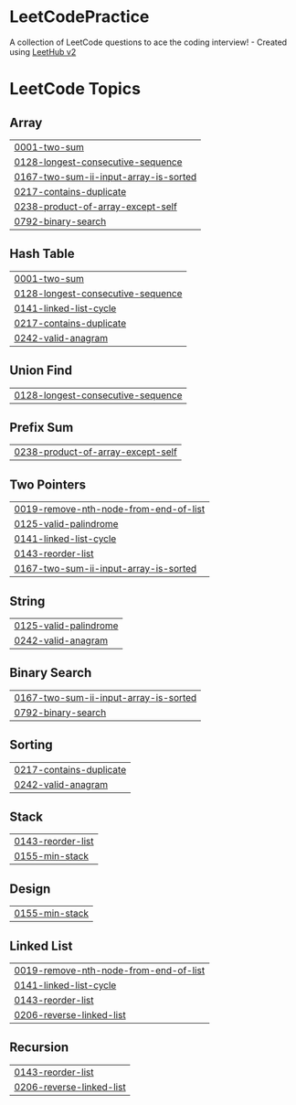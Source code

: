 # LeetCodePractice
A collection of LeetCode questions to ace the coding interview! - Created using [LeetHub v2](https://github.com/arunbhardwaj/LeetHub-2.0)

<!---LeetCode Topics Start-->
# LeetCode Topics
## Array
|  |
| ------- |
| [0001-two-sum](https://github.com/whileNotEOThori/LeetCodePractice/tree/master/0001-two-sum) |
| [0128-longest-consecutive-sequence](https://github.com/whileNotEOThori/LeetCodePractice/tree/master/0128-longest-consecutive-sequence) |
| [0167-two-sum-ii-input-array-is-sorted](https://github.com/whileNotEOThori/LeetCodePractice/tree/master/0167-two-sum-ii-input-array-is-sorted) |
| [0217-contains-duplicate](https://github.com/whileNotEOThori/LeetCodePractice/tree/master/0217-contains-duplicate) |
| [0238-product-of-array-except-self](https://github.com/whileNotEOThori/LeetCodePractice/tree/master/0238-product-of-array-except-self) |
| [0792-binary-search](https://github.com/whileNotEOThori/LeetCodePractice/tree/master/0792-binary-search) |
## Hash Table
|  |
| ------- |
| [0001-two-sum](https://github.com/whileNotEOThori/LeetCodePractice/tree/master/0001-two-sum) |
| [0128-longest-consecutive-sequence](https://github.com/whileNotEOThori/LeetCodePractice/tree/master/0128-longest-consecutive-sequence) |
| [0141-linked-list-cycle](https://github.com/whileNotEOThori/LeetCodePractice/tree/master/0141-linked-list-cycle) |
| [0217-contains-duplicate](https://github.com/whileNotEOThori/LeetCodePractice/tree/master/0217-contains-duplicate) |
| [0242-valid-anagram](https://github.com/whileNotEOThori/LeetCodePractice/tree/master/0242-valid-anagram) |
## Union Find
|  |
| ------- |
| [0128-longest-consecutive-sequence](https://github.com/whileNotEOThori/LeetCodePractice/tree/master/0128-longest-consecutive-sequence) |
## Prefix Sum
|  |
| ------- |
| [0238-product-of-array-except-self](https://github.com/whileNotEOThori/LeetCodePractice/tree/master/0238-product-of-array-except-self) |
## Two Pointers
|  |
| ------- |
| [0019-remove-nth-node-from-end-of-list](https://github.com/whileNotEOThori/LeetCodePractice/tree/master/0019-remove-nth-node-from-end-of-list) |
| [0125-valid-palindrome](https://github.com/whileNotEOThori/LeetCodePractice/tree/master/0125-valid-palindrome) |
| [0141-linked-list-cycle](https://github.com/whileNotEOThori/LeetCodePractice/tree/master/0141-linked-list-cycle) |
| [0143-reorder-list](https://github.com/whileNotEOThori/LeetCodePractice/tree/master/0143-reorder-list) |
| [0167-two-sum-ii-input-array-is-sorted](https://github.com/whileNotEOThori/LeetCodePractice/tree/master/0167-two-sum-ii-input-array-is-sorted) |
## String
|  |
| ------- |
| [0125-valid-palindrome](https://github.com/whileNotEOThori/LeetCodePractice/tree/master/0125-valid-palindrome) |
| [0242-valid-anagram](https://github.com/whileNotEOThori/LeetCodePractice/tree/master/0242-valid-anagram) |
## Binary Search
|  |
| ------- |
| [0167-two-sum-ii-input-array-is-sorted](https://github.com/whileNotEOThori/LeetCodePractice/tree/master/0167-two-sum-ii-input-array-is-sorted) |
| [0792-binary-search](https://github.com/whileNotEOThori/LeetCodePractice/tree/master/0792-binary-search) |
## Sorting
|  |
| ------- |
| [0217-contains-duplicate](https://github.com/whileNotEOThori/LeetCodePractice/tree/master/0217-contains-duplicate) |
| [0242-valid-anagram](https://github.com/whileNotEOThori/LeetCodePractice/tree/master/0242-valid-anagram) |
## Stack
|  |
| ------- |
| [0143-reorder-list](https://github.com/whileNotEOThori/LeetCodePractice/tree/master/0143-reorder-list) |
| [0155-min-stack](https://github.com/whileNotEOThori/LeetCodePractice/tree/master/0155-min-stack) |
## Design
|  |
| ------- |
| [0155-min-stack](https://github.com/whileNotEOThori/LeetCodePractice/tree/master/0155-min-stack) |
## Linked List
|  |
| ------- |
| [0019-remove-nth-node-from-end-of-list](https://github.com/whileNotEOThori/LeetCodePractice/tree/master/0019-remove-nth-node-from-end-of-list) |
| [0141-linked-list-cycle](https://github.com/whileNotEOThori/LeetCodePractice/tree/master/0141-linked-list-cycle) |
| [0143-reorder-list](https://github.com/whileNotEOThori/LeetCodePractice/tree/master/0143-reorder-list) |
| [0206-reverse-linked-list](https://github.com/whileNotEOThori/LeetCodePractice/tree/master/0206-reverse-linked-list) |
## Recursion
|  |
| ------- |
| [0143-reorder-list](https://github.com/whileNotEOThori/LeetCodePractice/tree/master/0143-reorder-list) |
| [0206-reverse-linked-list](https://github.com/whileNotEOThori/LeetCodePractice/tree/master/0206-reverse-linked-list) |
<!---LeetCode Topics End-->